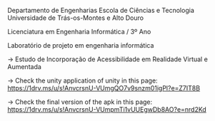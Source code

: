 Departamento de Engenharias Escola de Ciências e Tecnologia Universidade de Trás-os-Montes e Alto Douro

Licenciatura em Engenharia Informática / 3º Ano

Laboratório de projeto em engenharia informática

-> Estudo de Incorporação de Acessibilidade em Realidade Virtual e Aumentada

-> Check the unity application of unity in this page: https://1drv.ms/u/s!AnvcrsnU-VUmgQO7v9snzm01igPl?e=Z7IT8B

-> Check the final version of the apk in this page: https://1drv.ms/u/s!AnvcrsnU-VUmpmTi1vUUEgwDb8AO?e=nrd2Kd
